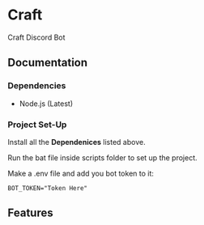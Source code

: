 
# Craft
Craft Discord Bot


## Documentation

### Dependencies
- Node.js (Latest)

### Project Set-Up
Install all the **Dependenices** listed above.

Run the bat file inside scripts folder to set up the project.

Make a .env file and add you bot token to it:
```env
BOT_TOKEN="Token Here"
```


## Features
